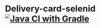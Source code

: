 # Delivery-card-selenid [![Java CI with Gradle](https://github.com/Tor419/Delivery-card-selenid/actions/workflows/gradle.yml/badge.svg)](https://github.com/Tor419/Delivery-card-selenid/actions/workflows/gradle.yml)

